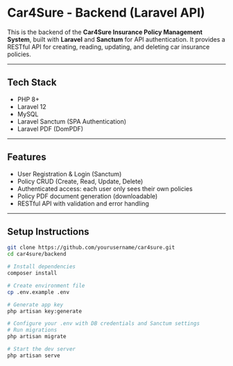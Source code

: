 # Car4Sure - Backend (Laravel API)

This is the backend of the **Car4Sure Insurance Policy Management System**, built with **Laravel** and **Sanctum** for API authentication. It provides a RESTful API for creating, reading, updating, and deleting car insurance policies.

---

## Tech Stack

- PHP 8+
- Laravel 12
- MySQL
- Laravel Sanctum (SPA Authentication)
- Laravel PDF (DomPDF)

---

## Features

- User Registration & Login (Sanctum)
- Policy CRUD (Create, Read, Update, Delete)
- Authenticated access: each user only sees their own policies
- Policy PDF document generation (downloadable)
- RESTful API with validation and error handling

---

## Setup Instructions

```bash
git clone https://github.com/yourusername/car4sure.git
cd car4sure/backend

# Install dependencies
composer install

# Create environment file
cp .env.example .env

# Generate app key
php artisan key:generate

# Configure your .env with DB credentials and Sanctum settings
# Run migrations
php artisan migrate

# Start the dev server
php artisan serve
